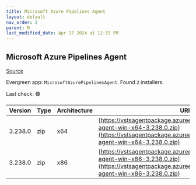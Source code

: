 ```yaml
---
title: Microsoft Azure Pipelines Agent
layout: default
nav_order: 2
parent: M
last_modified_date: Apr 17 2024 at 12:15 PM
---
```


## Microsoft Azure Pipelines Agent

[Source](https://learn.microsoft.com/en-au/azure/devops/pipelines/agents/agents)

Evergreen app: `MicrosoftAzurePipelinesAgent`. Found `2` installers.

Last check: 🟢

| Version | Type | Architecture | URI                                                                                                                                                                        |
| ------- | ---- | ------------ | -------------------------------------------------------------------------------------------------------------------------------------------------------------------------- |
| 3.238.0 | zip  | x64          | [https://vstsagentpackage.azureedge.net/agent/3.238.0/vsts-agent-win-x64-3.238.0.zip](https://vstsagentpackage.azureedge.net/agent/3.238.0/vsts-agent-win-x64-3.238.0.zip) |
| 3.238.0 | zip  | x86          | [https://vstsagentpackage.azureedge.net/agent/3.238.0/vsts-agent-win-x86-3.238.0.zip](https://vstsagentpackage.azureedge.net/agent/3.238.0/vsts-agent-win-x86-3.238.0.zip) |
